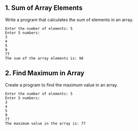 ## 1. Sum of Array Elements
Write a program that calculates the sum of elements in an array.

```
Enter the number of elements: 5
Enter 5 numbers:
3
4
5
9
77
The sum of the array elements is: 98
```


## 2. Find Maximum in Array
Create a program to find the maximum value in an array.

```
Enter the number of elements: 5
Enter 5 numbers:
3
4
5
9
77
The maximum value in the array is: 77
```

<!--
## 3. Print Multiplication Table
Write a program that prints the multiplication table for a given number.

```
Enter a number for the multiplication table: 8
Enter the range (e.g., 10 for 1 to 10): 15
8 x 1 = 8
8 x 2 = 16
8 x 3 = 24
8 x 4 = 32
8 x 5 = 40
8 x 6 = 48
8 x 7 = 56
8 x 8 = 64
8 x 9 = 72
8 x 10 = 80
8 x 11 = 88
8 x 12 = 96
8 x 13 = 104
8 x 14 = 112
8 x 15 = 120
```


## 4. Count Even Numbers
Create a function that counts the number of even integers in an array.

```
Enter the number of elements: 5
Enter 5 numbers:
3
4
5
7
88
The number of even integers is: 2
```


## 5. Simple Calculator
Implement a basic calculator for addition, subtraction, multiplication, and division.

```
Enter first number: 6
Enter operation (+, -, *, /): *
Enter second number: -19
Result: -114.0
```
-->
